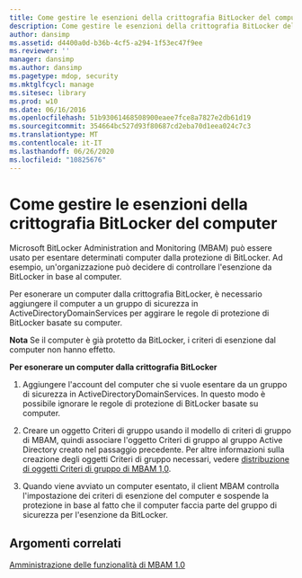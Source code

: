 ```yaml
---
title: Come gestire le esenzioni della crittografia BitLocker del computer
description: Come gestire le esenzioni della crittografia BitLocker del computer
author: dansimp
ms.assetid: d4400a0d-b36b-4cf5-a294-1f53ec47f9ee
ms.reviewer: ''
manager: dansimp
ms.author: dansimp
ms.pagetype: mdop, security
ms.mktglfcycl: manage
ms.sitesec: library
ms.prod: w10
ms.date: 06/16/2016
ms.openlocfilehash: 51b93061468508900eaee7fce8a7827e2db61d19
ms.sourcegitcommit: 354664bc527d93f80687cd2eba70d1eea024c7c3
ms.translationtype: MT
ms.contentlocale: it-IT
ms.lasthandoff: 06/26/2020
ms.locfileid: "10825676"
---
```

# Come gestire le esenzioni della crittografia BitLocker del computer


Microsoft BitLocker Administration and Monitoring (MBAM) può essere usato per esentare determinati computer dalla protezione di BitLocker. Ad esempio, un'organizzazione può decidere di controllare l'esenzione da BitLocker in base al computer.

Per esonerare un computer dalla crittografia BitLocker, è necessario aggiungere il computer a un gruppo di sicurezza in ActiveDirectoryDomainServices per aggirare le regole di protezione di BitLocker basate su computer.

**Nota**  Se il computer è già protetto da BitLocker, i criteri di esenzione dal computer non hanno effetto.

 

**Per esonerare un computer dalla crittografia BitLocker**

1.  Aggiungere l'account del computer che si vuole esentare da un gruppo di sicurezza in ActiveDirectoryDomainServices. In questo modo è possibile ignorare le regole di protezione di BitLocker basate su computer.

2.  Creare un oggetto Criteri di gruppo usando il modello di criteri di gruppo di MBAM, quindi associare l'oggetto Criteri di gruppo al gruppo Active Directory creato nel passaggio precedente. Per altre informazioni sulla creazione degli oggetti Criteri di gruppo necessari, vedere [distribuzione di oggetti Criteri di gruppo di MBAM 1,0](deploying-mbam-10-group-policy-objects.md).

3.  Quando viene avviato un computer esentato, il client MBAM controlla l'impostazione dei criteri di esenzione del computer e sospende la protezione in base al fatto che il computer faccia parte del gruppo di sicurezza per l'esenzione da BitLocker.

## Argomenti correlati


[Amministrazione delle funzionalità di MBAM 1.0](administering-mbam-10-features.md)

 

 






